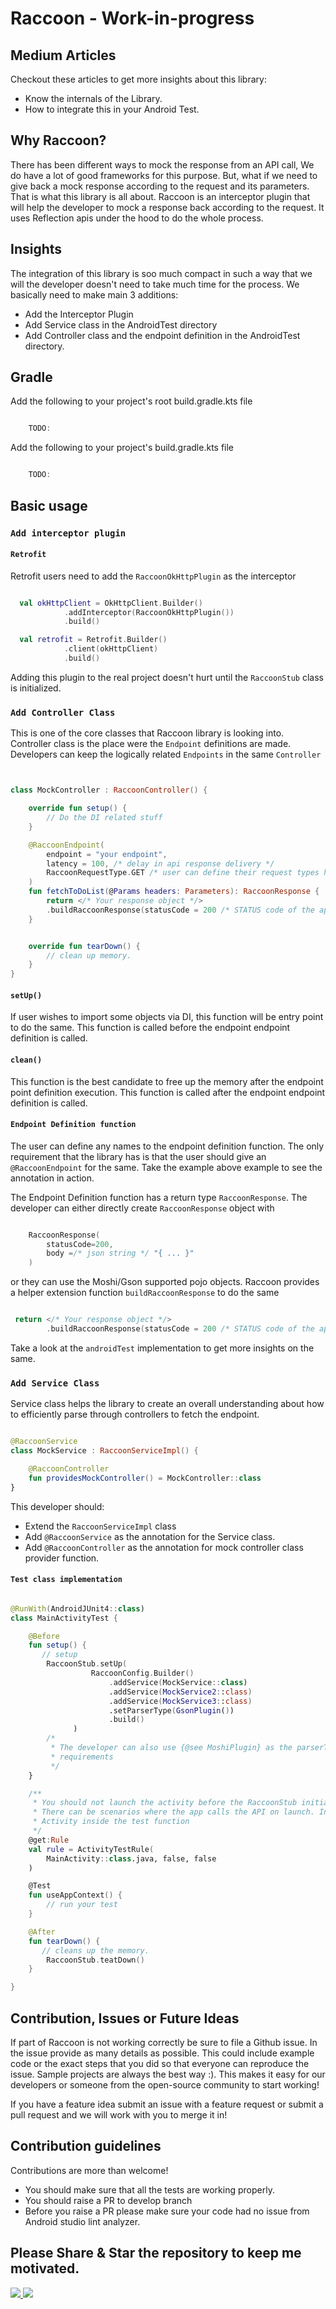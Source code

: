 # Raccoon - Work-in-progress


## Medium Articles

Checkout these articles to get more insights about this library:

- Know the internals of the Library.
- How to integrate this in your Android Test.

## Why Raccoon?

There has been different ways to mock the response from an API call, We do have a lot of good frameworks
for this purpose. But, what if we need to give back a mock response according to the request and its
parameters. That is what this library is all about. Raccoon is an interceptor plugin that will help the
developer to mock a response back according to the request. It uses Reflection apis under the hood
to do the whole process.

## Insights

The integration of this library is soo much compact in such a way that we will the developer
doesn't need to take much time for the process. We basically need to make main 3 additions:

- Add the Interceptor Plugin
- Add Service class in the AndroidTest directory
- Add Controller class and the endpoint definition in the AndroidTest directory.

##  Gradle

Add the following to your project's root build.gradle.kts file


```kotlin

    TODO:

```

Add the following to your project's build.gradle.kts file

```kotlin

    TODO:

```

## Basic usage

### `Add interceptor plugin`
#### `Retrofit`

Retrofit users need to add the `RaccoonOkHttpPlugin` as the interceptor

```kotlin

  val okHttpClient = OkHttpClient.Builder()
            .addInterceptor(RaccoonOkHttpPlugin())
            .build()

  val retrofit = Retrofit.Builder()
            .client(okHttpClient)
            .build()

```

Adding this plugin to the real project doesn't hurt until the `RaccoonStub` class is initialized.

### `Add Controller Class`

This is one of the core classes that Raccoon library is looking into. Controller class is the place
were the `Endpoint` definitions are made. Developers can keep the logically related `Endpoints` in
the same `Controller`

```kotlin


class MockController : RaccoonController() {

    override fun setup() {
        // Do the DI related stuff
    }

    @RaccoonEndpoint(
        endpoint = "your endpoint",
        latency = 100, /* delay in api response delivery */
        RaccoonRequestType.GET /* user can define their request types here */
    )
    fun fetchToDoList(@Params headers: Parameters): RaccoonResponse {
        return </* Your response object */>
        .buildRaccoonResponse(statusCode = 200 /* STATUS code of the api response */)
    }


    override fun tearDown() {
        // clean up memory.
    }
}

```

#### `setUp()`

If user wishes to import some objects via DI, this function will be entry point to do the same.
This function is called before the endpoint endpoint definition is called.

#### `clean()`

This function is the best candidate to free up the memory after the endpoint point definition
execution. This function is called after the endpoint endpoint definition is called.

#### `Endpoint Definition function`

The user can define any names to the endpoint definition function. The only requirement that the
library has is that the user should give an `@RaccoonEndpoint` for the same. Take the example above
example to see the annotation in action.

The Endpoint Definition function has a return type `RaccoonResponse`. The developer can either
directly create `RaccoonResponse` object with

```kotlin

    RaccoonResponse(
        statusCode=200,
        body =/* json string */ "{ ... }"
    )

```

or they can use the Moshi/Gson supported pojo objects. Raccoon provides a helper extension
function `buildRaccoonResponse` to do the same

```kotlin

 return </* Your response object */>
        .buildRaccoonResponse(statusCode = 200 /* STATUS code of the api response */)

```


Take a look at the `androidTest` implementation to get more insights on the same.


### `Add Service Class`

Service class helps the library to create an overall understanding about how to efficiently parse
through controllers to fetch the endpoint.

```kotlin

@RaccoonService
class MockService : RaccoonServiceImpl() {

    @RaccoonController
    fun providesMockController() = MockController::class
}

```

This developer should:

- Extend the `RaccoonServiceImpl` class
- Add `@RaccoonService` as the annotation for the Service class.
- Add `@RaccoonController` as the annotation for mock controller class provider function.

#### `Test class implementation`

```kotlin

@RunWith(AndroidJUnit4::class)
class MainActivityTest {

    @Before
    fun setup() {
       // setup
        RaccoonStub.setUp(
                  RaccoonConfig.Builder()
                      .addService(MockService::class)
                      .addService(MockService2::class)
                      .addService(MockService3::class)
                      .setParserType(GsonPlugin())
                      .build()
              )
        /*
         * The developer can also use {@see MoshiPlugin} as the parserType as per the project
         * requirements
         */
    }

    /**
     * You should not launch the activity before the RaccoonStub initialization.
     * There can be scenarios where the app calls the API on launch. In such cases only launch the
     * Activity inside the test function
     */
    @get:Rule
    val rule = ActivityTestRule(
        MainActivity::class.java, false, false
    )

    @Test
    fun useAppContext() {
        // run your test
    }

    @After
    fun tearDown() {
       // cleans up the memory.
        RaccoonStub.teatDown()
    }

}

```

## Contribution, Issues or Future Ideas

If part of Raccoon is not working correctly be sure to file a Github issue. In the issue provide as
many details as possible. This could include example code or the exact steps that you did so that
everyone can reproduce the issue. Sample projects are always the best way :). This makes it easy
for our developers or someone from the open-source community to start working!

If you have a feature idea submit an issue with a feature request or submit a pull request and we
will work with you to merge it in!

## Contribution guidelines

Contributions are more than welcome!

- You should make sure that all the tests are working properly.
- You should raise a PR to develop branch
- Before you raise a PR please make sure your code had no issue from Android studio lint analyzer.

## Please Share & Star the repository to keep me motivated.
  <a href = "https://github.com/iamjosephmj/flinger/Raccoon">
     <img src = "https://img.shields.io/github/stars/iamjosephmj/Raccoon" />
  </a>
  <a href = "https://twitter.com/iamjosephmj">
     <img src = "https://img.shields.io/twitter/url?label=follow&style=social&url=https%3A%2F%2Ftwitter.com" />
  </a>